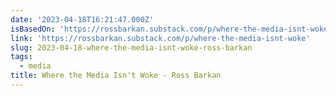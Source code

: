 ```yaml
---
date: '2023-04-18T16:21:47.000Z'
isBasedOn: 'https://rossbarkan.substack.com/p/where-the-media-isnt-woke'
link: 'https://rossbarkan.substack.com/p/where-the-media-isnt-woke'
slug: 2023-04-18-where-the-media-isnt-woke-ross-barkan
tags:
  - media
title: Where the Media Isn't Woke - Ross Barkan
---
```


